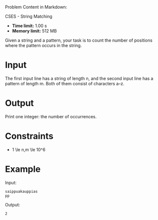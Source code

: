 Problem Content in Markdown:


CSES \- String Matching




* **Time limit:** 1\.00 s
* **Memory limit:** 512 MB




Given a string and a pattern, your task is to count the number of positions where the pattern occurs in the string.


Input
=====


The first input line has a string of length n, and the second input line has a pattern of length m. Both of them consist of characters a–z.


Output
======


Print one integer: the number of occurrences.


Constraints
===========


* 1 \\le n,m \\le 10^6


Example
=======


Input:



```
saippuakauppias
pp

```

Output:



```
2

```
 
